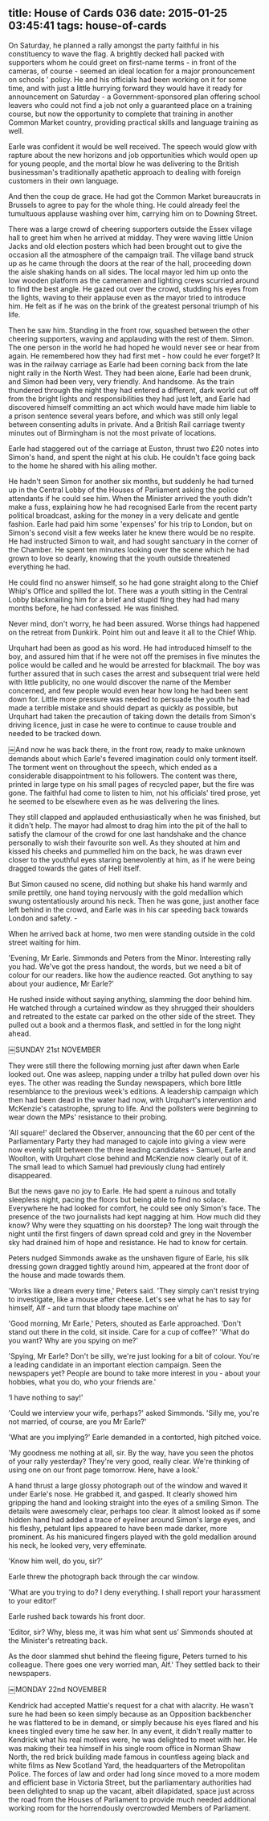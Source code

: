 title: House of Cards 036
date: 2015-01-25 03:45:41
tags: house-of-cards
---

On Saturday, he planned a rally amongst the party faithful in his constituency to wave the flag. A brightly decked hall packed with supporters whom he could greet on first-name terms - in front of the cameras, of course - seemed an ideal location for a major pronouncement on schools ' policy. He and his officials had been working on it for some time, and with just a little hurrying forward they would have it ready for announcement on Saturday - a Government-sponsored plan offering school leavers who could not find a job not only a guaranteed place on a training course, but now the opportunity to complete that training in another Common Market country, providing practical skills and language training as well.

Earle was confident it would be well received. The speech would glow with rapture about the new horizons and job opportunities which would open up for young people, and the mortal blow he was delivering to the British businessman's traditionally apathetic approach to dealing with foreign customers in their own language.

And then the coup de grace. He had got the Common Market bureaucrats in Brussels to agree to pay for the whole thing. He could already feel the tumultuous applause washing over him, carrying him on to Downing Street.

There was a large crowd of cheering supporters outside the Essex village hall to greet him when he arrived at midday. They were waving little Union Jacks and old election posters which had been brought out to give the occasion all the atmosphere of the campaign trail. The village band struck up as he came through the doors at the rear of the hall, proceeding down the aisle shaking hands on all sides. The local mayor led him up onto the low wooden platform as the cameramen and lighting crews scurried around to find the best angle. He gazed out over the crowd, studding his eyes from the lights, waving to their applause even as the mayor tried to introduce him. He felt as if he was on the brink of the greatest personal triumph of his life.

Then he saw him. Standing in the front row, squashed between the other cheering supporters, waving and applauding with the rest of them. Simon. The one person in the world he had hoped he would never see or hear from again. He remembered how they had first met - how could he ever forget? It was in the railway carriage as Earle had been corning back from the late night rally in the North West. They had been alone, Earle had been drunk, and Simon had been very, very friendly. And handsome. As the train thundered through the night they had entered a different, dark world cut off from the bright lights and responsibilities they had just left, and Earle had discovered himself committing an act which would have made him liable to a prison sentence several years before, and which was still only legal between consenting adults in private. And a British Rail carriage twenty minutes out of Birmingham is not the most private of locations.

Earle had staggered out of the carriage at Euston, thrust two £20 notes into Simon's hand, and spent the night at his club. He couldn't face going back to the home he shared with his ailing mother.

He hadn't seen Simon for another six months, but suddenly he had turned up in the Central Lobby of the Houses of Parliament asking the police attendants if he could see him. When the Minister arrived the youth didn't make a fuss, explaining how he had recognised Earle from the recent party political broadcast, asking for the money in a very delicate and gentle fashion. Earle had paid him some 'expenses' for his trip to London, but on Simon's second visit a few weeks later he knew there would be no respite. He had instructed Simon to wait, and had sought sanctuary in the corner of the Chamber. He spent ten minutes looking over the scene which he had grown to love so dearly, knowing that the youth outside threatened everything he had.

He could find no answer himself, so he had gone straight along to the Chief Whip's Office and spilled the lot. There was a youth sitting in the Central Lobby blackmailing him for a brief and stupid fling they had had many months before, he had confessed. He was finished.

Never mind, don't worry, he had been assured. Worse things had happened on the retreat from Dunkirk. Point him out and leave it all to the Chief Whip.

Urquhart had been as good as his word. He had introduced himself to the boy, and assured him that if he were not off the premises in five minutes the police would be called and he would be arrested for blackmail. The boy was further assured that in such cases the arrest and subsequent trial were held with little publicity, no one would discover the name of the Member concerned, and few people would even hear how long he had been sent down for. Little more pressure was needed to persuade the youth he had made a terrible mistake and should depart as quickly as possible, but Urquhart had taken the precaution of taking down the details from Simon's driving licence, just in case he were to continue to cause trouble and needed to be tracked down.

￼And now he was back there, in the front row, ready to make unknown demands about which Earle's fevered imagination could only torment itself. The torment went on throughout the speech, which ended as a considerable disappointment to his followers. The content was there, printed in large type on his small pages of recycled paper, but the fire was gone. The faithful had come to listen to him, not his officials' tired prose, yet he seemed to be elsewhere even as he was delivering the lines.

They still clapped and applauded enthusiastically when he was finished, but it didn't help. The mayor had almost to drag him into the pit of the hall to satisfy the clamour of the crowd for one last handshake and the chance personally to wish their favourite son well. As they shouted at him and kissed his cheeks and pummelled him on the back, he was drawn ever closer to the youthful eyes staring benevolently at him, as if he were being dragged towards the gates of Hell itself.

But Simon caused no scene, did nothing but shake his hand warmly and smile prettily, one hand toying nervously with the gold medallion which swung ostentatiously around his neck. Then he was gone, just another face left behind in the crowd, and Earle was in his car speeding back towards London and safety. -

When he arrived back at home, two men were standing outside in the cold street waiting for him.

'Evening, Mr Earle. Simmonds and Peters from the Minor. Interesting rally you had. We've got the press handout, the words, but we need a bit of colour for our readers. like how the audience reacted. Got anything to say about your audience, Mr Earle?'

He rushed inside without saying anything, slamming the door behind him. He watched through a curtained window as they shrugged their shoulders and retreated to the estate car parked on the other side of the street. They pulled out a book and a thermos flask, and settled in for the long night ahead.

￼SUNDAY 21st NOVEMBER

They were still there the following morning just after dawn when Earle looked out. One was asleep, napping under a trilby hat pulled down over his eyes. The other was reading the Sunday newspapers, which bore little resemblance to the previous week's editions. A leadership campaign which then had been dead in the water had now, with Urquhart's intervention and McKenzie's catastrophe, sprung to life. And the pollsters were beginning to wear down the MPs' resistance to their probing.

'All square!' declared the Observer, announcing that the 60 per cent of the Parliamentary Party they had managed to cajole into giving a view were now evenly split between the three leading candidates - Samuel, Earle and Woolton, with Urquhart close behind and McKenzie now clearly out of it. The small lead to which Samuel had previously clung had entirely disappeared.

But the news gave no joy to Earle. He had spent a ruinous and totally sleepless night, pacing the floors but being able to find no solace. Everywhere he had looked for comfort, he could see only Simon's face. The presence of the two journalists had kept nagging at him. How much did they know? Why were they squatting on his doorstep? The long wait through the night until the first fingers of dawn spread cold and grey in the November sky had drained him of hope and resistance. He had to know for certain.

Peters nudged Simmonds awake as the unshaven figure of Earle, his silk dressing gown dragged tightly around him, appeared at the front door of the house and made towards them.

'Works like a dream every time,' Peters said. 'They simply can't resist trying to investigate, like a mouse after cheese. Let's see what he has to say for himself, Alf - and turn that bloody tape machine on’

'Good morning, Mr Earle,' Peters, shouted as Earle approached. ‘Don't stand out there in the cold, sit inside. Care for a cup of coffee?' 'What do you want? Why are you spying on me?'

'Spying, Mr Earle? Don't be silly, we're just looking for a bit of colour. You're a leading candidate in an important election campaign. Seen the newspapers yet? People are bound to take more interest in you - about your hobbies, what you do, who your friends are.'

‘I have nothing to say!'

'Could we interview your wife, perhaps?' asked Simmonds. 'Silly me, you're not married, of course, are you Mr Earle?'

'What are you implying?' Earle demanded in a contorted, high pitched voice.

'My goodness me nothing at all, sir. By the way, have you seen the photos of your rally yesterday? They're very good, really clear. We're thinking of using one on our front page tomorrow. Here, have a look.'

A hand thrust a large glossy photograph out of the window and waved it under Earle's nose. He grabbed it, and gasped. It clearly showed him gripping the hand and looking straight into the eyes of a smiling Simon. The details were awesomely clear, perhaps too clear. It almost looked as if some hidden hand had added a trace of eyeliner around Simon's large eyes, and his fleshy, petulant lips appeared to have been made darker, more prominent. As his manicured fingers played with the gold medallion around his neck, he looked very, very effeminate.

'Know him well, do you, sir?'

Earle threw the photograph back through the car window.

'What are you trying to do? I deny everything. I shall report your harassment to your editor!'

Earle rushed back towards his front door.

'Editor, sir? Why, bless me, it was him what sent us’ Simmonds shouted at the Minister's retreating back.

As the door slammed shut behind the fleeing figure, Peters turned to his colleague. There goes one very worried man, Alf.' They settled back to their newspapers.

￼MONDAY 22nd NOVEMBER

Kendrick had accepted Mattie's request for a chat with alacrity. He wasn't sure he had been so keen simply because as an Opposition backbencher he was flattered to be in demand, or simply because his eyes flared and his knees tingled every time he saw her. In any event, it didn't really matter to Kendrick what his real motives were, he was delighted to meet with her. He was making their tea himself in his single room office in Norman Shaw North, the red brick building made famous in countless ageing black and white films as New Scotland Yard, the headquarters of the Metropolitan Police. The forces of law and order had long since moved to a more modem and efficient base in Victoria Street, but the parliamentary authorities had been delighted to snap up the vacant, albeit dilapidated, space just across the road from the Houses of Parliament to provide much needed additional working room for the horrendously overcrowded Members of Parliament.

